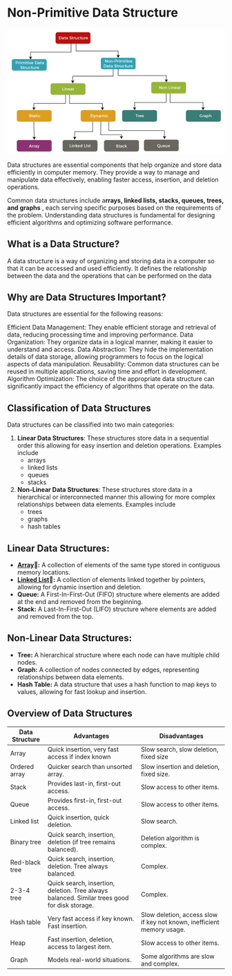 # Non-Primitive Data Structure

![img.png](../../resources/img/ds-diagram.png)

Data structures are essential components that help organize and store data efficiently in computer memory. They provide a way to manage and manipulate data effectively, enabling faster access, insertion, and deletion operations.

Common data structures include a**rrays, linked lists, stacks, queues, trees, and graphs** , each serving specific purposes based on the requirements of the problem. 
Understanding data structures is fundamental for designing efficient algorithms and optimizing software performance.

## What is a Data Structure?
A data structure is a way of organizing and storing data in a computer so that it can be accessed and used efficiently. It defines the relationship between the data and the operations that can be performed on the data

## Why are Data Structures Important?
Data structures are essential for the following reasons:

Efficient Data Management: They enable efficient storage and retrieval of data, reducing processing time and improving performance.
Data Organization: They organize data in a logical manner, making it easier to understand and access.
Data Abstraction: They hide the implementation details of data storage, allowing programmers to focus on the logical aspects of data manipulation.
Reusability: Common data structures can be reused in multiple applications, saving time and effort in development.
Algorithm Optimization: The choice of the appropriate data structure can significantly impact the efficiency of algorithms that operate on the data.

## Classification of Data Structures
Data structures can be classified into two main categories:

1) **Linear Data Structures**: These structures store data in a sequential order this allowing for easy insertion and deletion operations. Examples include 
   - arrays
   - linked lists
   - queues
   - stacks
2) **Non-Linear Data Structures**: These structures store data in a hierarchical or interconnected manner this allowing for more complex relationships between data elements. Examples include 
   - trees
   - graphs 
   - hash tables

## Linear Data Structures:
- **[Array](_01_linear_data_structure/_01_array/README.md)🔗:**  A collection of elements of the same type stored in contiguous memory locations.
- **[Linked List](_01_linear_data_structure/_02_linked_list/README.md)🔗:** A collection of elements linked together by pointers, allowing for dynamic insertion and deletion.
- **Queue:** A First-In-First-Out (FIFO) structure where elements are added at the end and removed from the beginning.
- **Stack:** A Last-In-First-Out (LIFO) structure where elements are added and removed from the top.

## Non-Linear Data Structures:
- **Tree:** A hierarchical structure where each node can have multiple child nodes.
- **Graph:** A collection of nodes connected by edges, representing relationships between data elements.
- **Hash Table:** A data structure that uses a hash function to map keys to values, allowing for fast lookup and insertion.



## Overview of Data Structures

| Data Structure | Advantages                                                                                    | Disadvantages                                                          |
|----------------|-----------------------------------------------------------------------------------------------|------------------------------------------------------------------------|
| Array          | Quick insertion, very fast access if index known                                              | Slow search, slow deletion, fixed size                                 |
| Ordered array  | Quicker search than unsorted array.                                                           | Slow insertion and deletion, fixed size.                               |
| Stack          | Provides last-in, first-out access.                                                           | Slow access to other items.                                            |
| Queue          | Provides first-in, first-out access.                                                          | Slow access to other items.                                            |
| Linked list    | Quick insertion, quick deletion.                                                              | Slow search.                                                           |
| Binary tree    | Quick search, insertion, deletion (if tree remains balanced).                                 | Deletion algorithm is complex.                                         |
| Red-black tree | Quick search, insertion, deletion. Tree always balanced.                                      | Complex.                                                               |
| 2-3-4 tree     | Quick search, insertion, deletion. Tree always balanced. Similar trees good for disk storage. | Complex.                                                               |
| Hash table     | Very fast access if key known. Fast insertion.                                                | Slow deletion, access slow if key not known, inefficient memory usage. |
| Heap           | Fast insertion, deletion, access to largest item.                                             | Slow access to other items.                                            |
| Graph          | Models real-world situations.                                                                 | Some algorithms are slow and complex.                                  |
